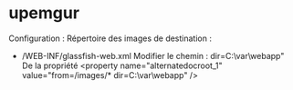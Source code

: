 # upemgur
Configuration :
Répertoire des images de destination : 
  - /WEB-INF/glassfish-web.xml
    Modifier le chemin : dir=C:\var\webapp"
    De la propriété \<property name="alternatedocroot_1" value="from=/images/* dir=C:\var\webapp" />
  
